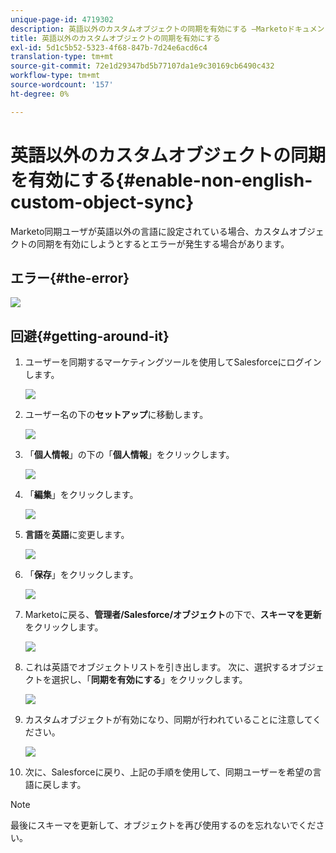 ```yaml
---
unique-page-id: 4719302
description: 英語以外のカスタムオブジェクトの同期を有効にする —Marketoドキュメント — 製品ドキュメント
title: 英語以外のカスタムオブジェクトの同期を有効にする
exl-id: 5d1c5b52-5323-4f68-847b-7d24e6acd6c4
translation-type: tm+mt
source-git-commit: 72e1d29347bd5b77107da1e9c30169cb6490c432
workflow-type: tm+mt
source-wordcount: '157'
ht-degree: 0%

---
```


# 英語以外のカスタムオブジェクトの同期を有効にする{#enable-non-english-custom-object-sync}

Marketo同期ユーザが英語以外の言語に設定されている場合、カスタムオブジェクトの同期を有効にしようとするとエラーが発生する場合があります。

## エラー{#the-error}

![](assets/image2014-12-10-13-3a17-3a51.png)

## 回避{#getting-around-it}

1. ユーザーを同期するマーケティングツールを使用してSalesforceにログインします。

   ![](assets/image2014-12-10-13-3a18-3a1.png)

1. ユーザー名の下の&#x200B;**セットアップ**&#x200B;に移動します。

   ![](assets/image2014-12-10-13-3a18-3a11.png)

1. 「**個人情報**」の下の「**個人情報**」をクリックします。

   ![](assets/image2014-12-10-13-3a18-3a22.png)

1. 「**編集**」をクリックします。

   ![](assets/image2014-12-10-13-3a18-3a32.png)

1. **言語**&#x200B;を&#x200B;**英語**&#x200B;に変更します。

   ![](assets/image2014-12-10-13-3a18-3a45.png)

1. 「**保存**」をクリックします。

   ![](assets/image2014-12-10-13-3a18-3a55.png)

1. Marketoに戻る、**管理者/Salesforce/オブジェクト**&#x200B;の下で、**スキーマを更新**&#x200B;をクリックします。

   ![](assets/image2014-12-10-13-3a19-3a6.png)

1. これは英語でオブジェクトリストを引き出します。 次に、選択するオブジェクトを選択し、「**同期を有効にする**」をクリックします。

   ![](assets/image2014-12-10-13-3a19-3a16.png)

1. カスタムオブジェクトが有効になり、同期が行われていることに注意してください。

   ![](assets/image2014-12-10-13-3a19-3a26.png)

1. 次に、Salesforceに戻り、上記の手順を使用して、同期ユーザーを希望の言語に戻します。

>[!NOTE]
>
>最後にスキーマを更新して、オブジェクトを再び使用するのを忘れないでください。

